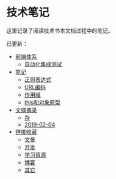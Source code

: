 # 技术笔记

这里记录了阅读技术书本文档过程中的笔记。

已更新：

* [前端体系](frontend/README.md)
    * [自动化集成测试](frontend/test.md)
* [笔记](tech/README.md)
    * [正则表达式](tech/regexp.md)
    * [URL编码](tech/urlEncode.md)
    * [作用域](tech/scope.md)
    * [this和对象原型](tech/this-and-object-prototypes.md)
* [文摘摘录](articles/README.md)
    * [杂](articles/mix.md)
    * [2019-02-04](articles/2019-02-04.md)
* [链接收藏](links/README.md)
    * [文章](links/articles.md)
    * [开发](links/tools.md)
    * [学习资源](links/resources.md)
    * [博客](links/blogs.md)
    * [其它](links/other.md)